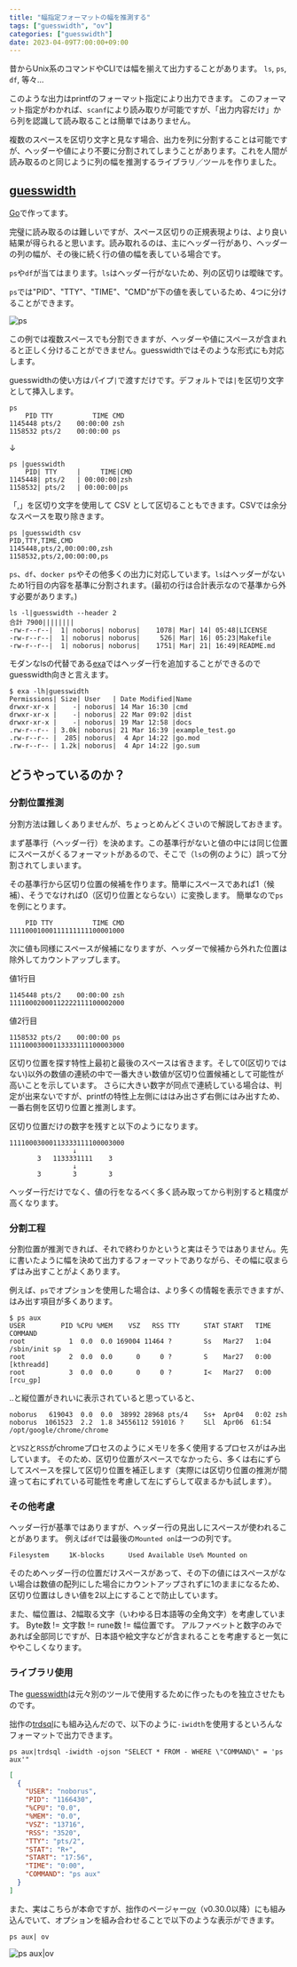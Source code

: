 ```yaml
---
title: "幅指定フォーマットの幅を推測する"
tags: ["guesswidth", "ov"]
categories: ["guesswidth"]
date: 2023-04-09T7:00:00+09:00
---
```


昔からUnix系のコマンドやCLIでは幅を揃えて出力することがあります。
`ls`, `ps`, `df`, 等々...

このような出力はprintfのフォーマット指定により出力できます。
このフォーマット指定がわかれば、`scanf`により読み取りが可能ですが、「出力内容だけ」から列を認識して読み取ることは簡単ではありません。

複数のスペースを区切り文字と見なす場合、出力を列に分割することは可能ですが、ヘッダーや値により不要に分割されてしまうことがあります。これを人間が読み取るのと同じように列の幅を推測するライブラリ／ツールを作りました。

## [guesswidth](https://github.com/noborus/guesswidth)

[Go](https://go.dev/)で作ってます。

完璧に読み取るのは難しいですが、スペース区切りの正規表現よりは、より良い結果が得られると思います。
​
読み取れるのは、主にヘッダー行があり、ヘッダーの列の幅が、その後に続く行の値の幅を表している場合です。

`ps`や`df`が当てはまります。`ls`はヘッダー行がないため、列の区切りは曖昧です。

`ps`では"PID"、"TTY"、"TIME"、"CMD"が下の値を表しているため、4つに分けることができます。

![ps](https://storage.googleapis.com/zenn-user-upload/ca97c96cd09e-20230408.png)

この例では複数スペースでも分割できますが、ヘッダーや値にスペースが含まれると正しく分けることができません。guesswidthではそのような形式にも対応します。

guesswidthの使い方はパイプ`|`で渡すだけです。デフォルトでは`|`を区切り文字として挿入します。

```console
ps
    PID TTY          TIME CMD 
1145448 pts/2    00:00:00 zsh
1158532 pts/2    00:00:00 ps
```

↓

```console
ps |guesswidth
    PID| TTY     |     TIME|CMD 
1145448| pts/2   | 00:00:00|zsh
1158532| pts/2   | 00:00:00|ps
```

「,」を区切り文字を使用して CSV として区切ることもできます。CSVでは余分なスペースを取り除きます。

```console
ps |guesswidth csv
PID,TTY,TIME,CMD
1145448,pts/2,00:00:00,zsh
1158532,pts/2,00:00:00,ps
```

`ps`、`df`、`docker ps`やその他多くの出力に対応しています。`ls`はヘッダーがないため1行目の内容を基準に分割されます。(最初の行は合計表示なので基準から外す必要があります。)

```console
ls -l|guesswidth --header 2
合計 7900||||||||
-rw-r--r--|  1| noborus| noborus|    1078| Mar| 14| 05:48|LICENSE
-rw-r--r--|  1| noborus| noborus|     526| Mar| 16| 05:23|Makefile
-rw-r--r--|  1| noborus| noborus|    1751| Mar| 21| 16:49|README.md
````

モダンなlsの代替である[exa](https://github.com/ogham/exa)ではヘッダー行を追加することができるのでguesswidth向きと言えます。

```console
$ exa -lh|guesswidth
Permissions| Size| User   | Date Modified|Name
drwxr-xr-x |    -| noborus| 14 Mar 16:30 |cmd
drwxr-xr-x |    -| noborus| 22 Mar 09:02 |dist
drwxr-xr-x |    -| noborus| 19 Mar 12:58 |docs
.rw-r--r-- | 3.0k| noborus| 21 Mar 16:39 |example_test.go
.rw-r--r-- |  285| noborus|  4 Apr 14:22 |go.mod
.rw-r--r-- | 1.2k| noborus|  4 Apr 14:22 |go.sum
```

## どうやっているのか？

### 分割位置推測

分割方法は難しくありませんが、ちょっとめんどくさいので解説しておきます。

まず基準行（ヘッダー行）を決めます。この基準行がないと値の中には同じ位置にスペースがくるフォーマットがあるので、そこで（`ls`の例のように）誤って分割されてしまいます。

その基準行から区切り位置の候補を作ります。簡単にスペースであれば1（候補）、そうでなければ0（区切り位置とならない）に変換します。
簡単なので`ps`を例にとります。

```
    PID TTY          TIME CMD
11110001000111111111100001000
```

次に値も同様にスペースが候補になりますが、ヘッダーで候補から外れた位置は除外してカウントアップします。

値1行目

```
1145448 pts/2    00:00:00 zsh
11110002000112222111100002000
```

値2行目

```
1158532 pts/2    00:00:00 ps
11110003000113333111100003000
```

区切り位置を探す特性上最初と最後のスペースは省きます。そして0(区切りではない)以外の数値の連続の中で一番大きい数値が区切り位置候補として可能性が高いことを示しています。
さらに大きい数字が同点で連続している場合は、判定が出来ないですが、printfの特性上左側にははみ出さず右側にはみ出すため、一番右側を区切り位置と推測します。

区切り位置だけの数字を残すと以下のようになります。

```
11110003000113333111100003000
                ↓
       3   1133331111    3
                ↓
       3        3        3
```

ヘッダー行だけでなく、値の行をなるべく多く読み取ってから判別すると精度が高くなります。

### 分割工程

分割位置が推測できれば、それで終わりかというと実はそうではありません。先に書いたように幅を決めて出力するフォーマットでありながら、その幅に収まらずはみ出すことがよくあります。

例えば、`ps`でオプションを使用した場合は、より多くの情報を表示できますが、はみ出す項目が多くあります。

```console
$ ps aux
USER         PID %CPU %MEM    VSZ   RSS TTY      STAT START   TIME COMMAND
root           1  0.0  0.0 169004 11464 ?        Ss   Mar27   1:04 /sbin/init sp
root           2  0.0  0.0      0     0 ?        S    Mar27   0:00 [kthreadd]
root           3  0.0  0.0      0     0 ?        I<   Mar27   0:00 [rcu_gp]
```

..と縦位置がきれいに表示されていると思っていると、

```console
noborus   619043  0.0  0.0  38992 28968 pts/4    Ss+  Apr04   0:02 zsh
noborus  1061523  2.2  1.8 34556112 591016 ?     SLl  Apr06  61:54 /opt/google/chrome/chrome
```

と`VSZ`と`RSS`がchromeプロセスのようにメモリを多く使用するプロセスがはみ出しています。
そのため、区切り位置がスペースでなかったら、多くは右にずらしてスペースを探して区切り位置を補正します（実際には区切り位置の推測が間違って右にずれている可能性を考慮して左にずらして収まるかも試します）。

### その他考慮

ヘッダー行が基準ではありますが、ヘッダー行の見出しにスペースが使われることがあります。
例えば`df`では最後の`Mounted on`は一つの列です。

```
Filesystem     1K-blocks      Used Available Use% Mounted on
```

そのためヘッダー行の位置だけスペースがあって、その下の値にはスペースがない場合は数値の配列にした場合にカウントアップされずに1のままになるため、区切り位置はしきい値を2以上にすることで防止しています。

また、幅位置は、2幅取る文字（いわゆる日本語等の全角文字）を考慮しています。
Byte数 != 文字数 != rune数 != 幅位置です。
アルファベットと数字のみであれば全部同じですが、日本語や絵文字などが含まれることを考慮すると一気にややこしくなります。

### ライブラリ使用

The [guesswidth](https://github.com/noborus/guesswidth)は元々別のツールで使用するために作ったものを独立させたものです。

拙作の[trdsql](https://github.com/noborus/trdsql)にも組み込んだので、以下のように`-iwidth`を使用するといろんなフォーマットで出力できます。

```console
ps aux|trdsql -iwidth -ojson "SELECT * FROM - WHERE \"COMMAND\" = 'ps aux'"
```

```json
[
  {
    "USER": "noborus",
    "PID": "1166430",
    "%CPU": "0.0",
    "%MEM": "0.0",
    "VSZ": "13716",
    "RSS": "3520",
    "TTY": "pts/2",
    "STAT": "R+",
    "START": "17:56",
    "TIME": "0:00",
    "COMMAND": "ps aux"
  }
]
```

また、実はこちらが本命ですが、拙作のページャー[ov](https://github.com/noborus/ov)（v0.30.0以降）にも組み込んでいて、オプションを組み合わせることで以下のような表示ができます。

```console
ps aux| ov
```

![ps aux|ov](https://storage.googleapis.com/zenn-user-upload/24bf4ea05edb-20230408.gif)
